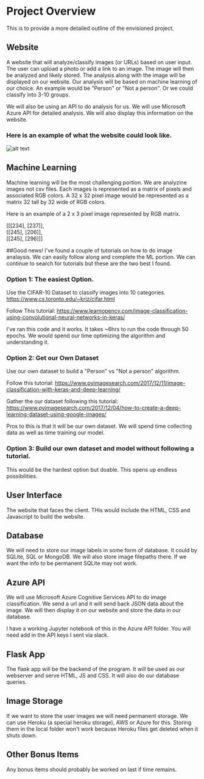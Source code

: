 # Project Overview
This is to provide a more detailed outline of the envisioned project. 

## Website 
A website that will analyze/classify images (or URLs) based on user input. The user can upload a photo or add a link to an image. The image will then be analyzed and likely stored. The analysis along with the image will be displayed on our website. Our analysis will be based on machine learning of our choice. An example would be "Person" or "Not a person". Or we could classify into 3-10 groups. 

We will also be using an API to do analysis for us. We will use Microsoft Azure API for detailed analysis. We will also display this information on the website. 

### Here is an example of what the website could look like. 
![alt text](https://github.com/warnerm06/Final_Project_Img_Analysis/blob/master/Website_design_concept.JPG "Logo Title Text 1")

## Machine Learning
Machine learning will be the most challenging portion. We are analyzine images not csv files. Each images is represented as a matrix of pixels and associated RGB colors. A 32 x 32 pixel image would be represented as a matrix 32 tall by 32 wide of RGB colors.  

Here is an example of a 2 x 3 pixel image represented by RGB matrix. 

[[[234], [237]],  
[[245], [206]],  
[[245], [296]]]

##Good news! 
I've found a couple of tutorials on how to do image analaysis. We can easily follow along and complete the ML portion. We can continue to search for tutorials but these are the two best I found. 

### Option 1: The easiest Option. 
Use the CIFAR-10 Dataset to classify images into 10 categories. 
https://www.cs.toronto.edu/~kriz/cifar.html

Follow This tutorial: 
https://www.learnopencv.com/image-classification-using-convolutional-neural-networks-in-keras/

I've ran this code and it works. It takes ~6hrs to run the code through 50 epochs. 
We would spend our time optimizing the algorithm and understanding it. 

### Option 2: Get our Own Dataset
Use our own dataset to build a "Person" vs "Not a person" algorithm.

Follow this tutorial:
https://www.pyimagesearch.com/2017/12/11/image-classification-with-keras-and-deep-learning/

Gather the our dataset following this tutorial:
https://www.pyimagesearch.com/2017/12/04/how-to-create-a-deep-learning-dataset-using-google-images/

Pros to this is that it will be our own dataset. We will spend time collecting data as well as time training our model. 

### Option 3: Build our own dataset and model without following a tutorial. 
This would be the hardest option but doable. This opens up endless possibilities. 

## User Interface
The website that faces the client. THis would include the HTML, CSS and Javascript to build the website. 

## Database
We will need to store our image labels in some form of database. It could by SQLite, SQL or MongoDB. We will also store image filepaths there. If we want the info to be permanent SQLite may not work. 

## Azure API
We will use Microsoft Azure Cognitive Services API to do image classification. We send a url and it will send back JSON data about the image. We will then display it on our website and store the data in our database. 

I have a working Jupyter notebook of this in the Azure API folder. You will need add in the API keys I sent via slack. 

## Flask App
The flask app will be the backend of the program. It will be used as our webserver and serve HTML, JS and CSS. It will also do our database queries. 

## Image Storage
If we want to store the user images we will need permanent storage. We can use Heroku (a special heroku storage), AWS or Azure for this. Storing them in the local folder won't work because Heroku files get deleted when it shuts down.

## Other Bonus Items
Any bonus items should probably be worked on last if time remains. 









